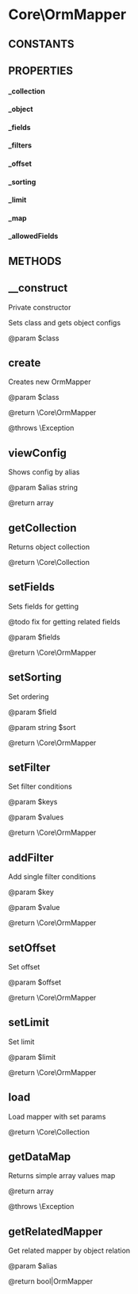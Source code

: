 # Core\OrmMapper
## CONSTANTS

## PROPERTIES

#### _collection
#### _object
#### _fields
#### _filters
#### _offset
#### _sorting
#### _limit
#### _map
#### _allowedFields
## METHODS

## __construct



	 
 Private constructor
	 
 Sets class and gets object configs
	 
 @param $class
	 
## create



	 
 Creates new OrmMapper
	 
 @param $class
	 
 @return \Core\OrmMapper
	 
 @throws \Exception
	 
## viewConfig



	 
 Shows config by alias
	 
 @param $alias string
	 
 @return array 
	 
## getCollection



	 
 Returns object collection
	 
 @return \Core\Collection
	 
## setFields



	 
 Sets fields for getting
	 
 @todo fix for getting related fields
	 
 @param $fields
	 
 @return \Core\OrmMapper
	 
## setSorting



	 
 Set ordering
	 
 @param $field
	 
 @param string $sort
	 
 @return \Core\OrmMapper
	 
## setFilter



	 
 Set filter conditions
	 
 @param $keys
	 
 @param $values
	 
 @return \Core\OrmMapper
	 
## addFilter



	 
 Add single filter conditions
	 
 @param $key
	 
 @param $value
	 
 @return \Core\OrmMapper
	 
## setOffset



	 
 Set offset
	 
 @param $offset
	 
 @return \Core\OrmMapper
	 
## setLimit



	 
 Set limit
	 
 @param $limit
	 
 @return \Core\OrmMapper
	 
## load



	 
 Load mapper with set params
	 
 @return \Core\Collection
	 
## getDataMap



	 
 Returns simple array values map
	 
 @return array
	 
 @throws \Exception
	 
## getRelatedMapper



	 
 Get related mapper by object relation
	 
 @param $alias
	 
 @return bool|OrmMapper
	 

